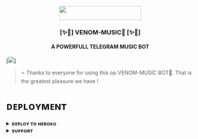   <p align="center"><a href="https://t.me/ITZ_IND_CODER"> <img src="https://img.shields.io/badge/Credit%20To%20Owner-darkred?style=for-the-badge" width="220" height="38.45"/></a></p>
  
  <h3 align="center"><b>[✨🥀] VENOM-MUSIC🫧 [✨🥀]</b></h1>

<h4 align="center"> A POWERFULL TELEGRAM MUSIC BOT</h4>

[<img src="https://telegra.ph/file/a0fe377ca3653325b264d.jpg"/>]

> ⭐️ Thanks to everyone for using this op VENOM-MUSIC BOT🫧. That is the greatest pleasure we have !


# ᴅᴇᴘʟᴏʏᴍᴇɴᴛ


<details>
<summary><b>ᴅᴇᴘʟᴏʏ ᴛᴏ ʜᴇʀᴏᴋᴜ</b></summary>
<br>

[![Deploy](https://www.herokucdn.com/deploy/button.svg)](https://dashboard.heroku.com/new?template=https://github.com/adityaranjan0918/Venom-music)

</details>


<details>
<summary><b>sᴜᴘᴘᴏʀᴛ</b></summary>
<br>

<a href="https://t.me/the_ind_coders"><img src="https://img.shields.io/badge/Join-Telegram%20Chat-red.svg?logo=Telegram"></a>

</details>

